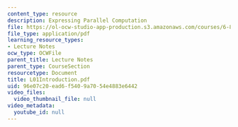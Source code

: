 ```yaml
---
content_type: resource
description: Expressing Parallel Computation
file: https://ol-ocw-studio-app-production.s3.amazonaws.com/courses/6-827-multithreaded-parallelism-languages-and-compilers-fall-2002/96e07c20ead6f5409a7054e4883e6442_L01Introduction.pdf
file_type: application/pdf
learning_resource_types:
- Lecture Notes
ocw_type: OCWFile
parent_title: Lecture Notes
parent_type: CourseSection
resourcetype: Document
title: L01Introduction.pdf
uid: 96e07c20-ead6-f540-9a70-54e4883e6442
video_files:
  video_thumbnail_file: null
video_metadata:
  youtube_id: null
---
```

